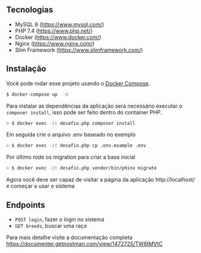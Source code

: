 ## Tecnologias
- MySQL 8 (https://www.mysql.com/)
- PHP 7.4 (https://www.php.net/)
- Docker (https://www.docker.com/)
- Nginx (https://www.nginx.com/)
- Slim Framework (https://www.slimframework.com/)
## Instalação
Você pode rodar esse projeto usando o [Docker Compose](https://docs.docker.com/compose/install/).
```sh
$ docker-compose up  -d
```

Para instalar as dependências da aplicação será necessário executar o `composer install`, isso pode ser feito dentro do container PHP.
```sh
> $ docker exec -it desafio.php composer install
```

Em seguida crie o arquivo .env baseado no exemplo
```sh
> $ docker exec -it desafio.php cp .env.example .env
```

Por último rode os migration para criar a base inicial
```sh
> $ docker exec -it desafio.php vendor/bin/phinx migrate
```

Agora você deve ser capaz de visitar a página da aplicação http://localhost/ e começar a usar o sistema
## Endpoints
- `POST login`, fazer o login no sistema
- `GET breeds`, buscar uma raça
 
Para mais detalhe visite a documentação completa https://documenter.getpostman.com/view/1472725/TW6tMVtC
 

 


